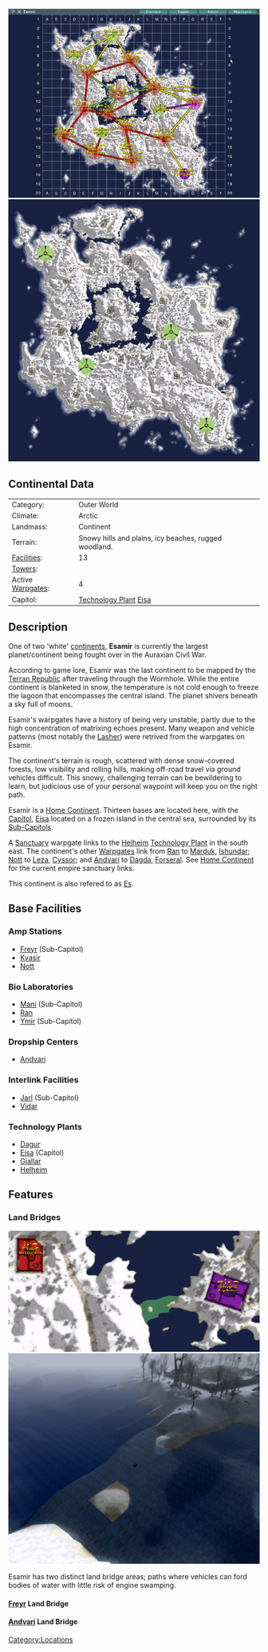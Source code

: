 ![](images/EsamirMap.jpg "fig:EsamirMap.jpg")
![](images/Esamir_Terrain.jpg "fig:Esamir_Terrain.jpg")

## Continental Data

|                                          |                                                                         |
| ---------------------------------------- | ----------------------------------------------------------------------- |
| Category:                                | Outer World                                                             |
| Climate:                                 | Arctic                                                                  |
| Landmass:                                | Continent                                                               |
| Terrain:                                 | Snowy hills and plains, icy beaches, rugged woodland.                   |
| [Facilities](Facilities "wikilink"):     | 13                                                                      |
| [Towers](Tower "wikilink"):              |                                                                         |
| Active [Warpgates](Warpgate "wikilink"): | 4                                                                       |
| Capitol:                                 | [Technology Plant](Technology_Plant "wikilink") [Eisa](Eisa "wikilink") |

## Description

One of two 'white' [continents](continent "wikilink"), **Esamir** is
currently the largest planet/continent being fought over in the Auraxian
Civil War.

According to game lore, Esamir was the last continent to be mapped by
the [Terran Republic](Terran_Republic "wikilink") after traveling
through the Wormhole. While the entire continent is blanketed in snow,
the temperature is not cold enough to freeze the lagoon that encompasses
the central island. The planet shivers beneath a sky full of moons.

Esamir's warpgates have a history of being very unstable, partly due to
the high concentration of matrixing echoes present. Many weapon and
vehicle patterns (most notably the [Lasher](Lasher "wikilink")) were
retrived from the warpgates on Esamir.

The continent's terrain is rough, scattered with dense snow-covered
forests, low visibility and rolling hills, making off-road travel via
ground vehicles difficult. This snowy, challenging terrain can be
bewildering to learn, but judicious use of your personal waypoint will
keep you on the right path.

Esamir is a [Home Continent](Home_Continent "wikilink"). Thirteen bases
are located here, with the [Capitol](Capitol "wikilink"),
[Eisa](Eisa "wikilink") located on a frozen island in the central sea,
surrounded by its [Sub-Capitols](Sub-Capitol "wikilink").

A [Sanctuary](Sanctuary "wikilink") warpgate links to the
[Helheim](Helheim "wikilink") [Technology
Plant](Technology_Plant "wikilink") in the south east. The continent's
other [Warpgates](Warpgate "wikilink") link from [Ran](Ran "wikilink")
to [Marduk](Marduk "wikilink"), [Ishundar](Ishundar "wikilink");
[Nott](Nott "wikilink") to [Leza](Leza "wikilink"),
[Cyssor](Cyssor "wikilink"); and [Andvari](Andvari "wikilink") to
[Dagda](Dagda "wikilink"), [Forseral](Forseral "wikilink"). See [Home
Continent](Home_Continent "wikilink") for the current empire sanctuary
links.

This continent is also refered to as
[Es](Acronyms_and_Slang#Es "wikilink").

## Base Facilities

### Amp Stations

- [Freyr](Freyr "wikilink") (Sub-Capitol)
- [Kvasir](Kvasir "wikilink")
- [Nott](Nott "wikilink")

### Bio Laboratories

- [Mani](Mani "wikilink") (Sub-Capitol)
- [Ran](Ran "wikilink")
- [Ymir](Ymir "wikilink") (Sub-Capitol)

### Dropship Centers

- [Andvari](Andvari "wikilink")

### Interlink Facilities

- [Jarl](Jarl "wikilink") (Sub-Capitol)
- [Vidar](Vidar "wikilink")

### Technology Plants

- [Dagur](Dagur "wikilink")
- [Eisa](Eisa "wikilink") (Capitol)
- [Gjallar](Gjallar "wikilink")
- [Helheim](Helheim "wikilink")

## Features

### Land Bridges

![](images/Esa_landbridge_map.jpg "fig:Esa_landbridge_map.jpg")
![](images/Esa_landbridge_aerial.jpg "fig:Esa_landbridge_aerial.jpg")

Esamir has two distinct land bridge areas; paths where vehicles can ford
bodies of water with little risk of engine swamping.

#### [Freyr](Freyr "wikilink") Land Bridge

#### [Andvari](Andvari "wikilink") Land Bridge

[Category:Locations](Category:Locations "wikilink")
